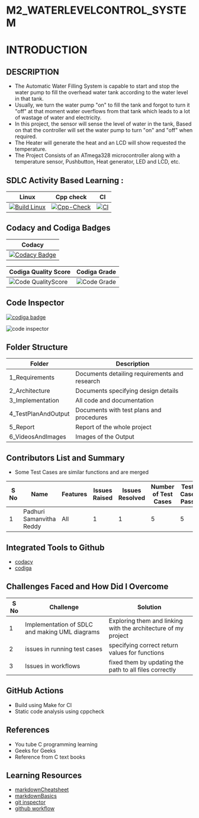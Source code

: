 # M2_WATERLEVELCONTROL_SYSTEM

# INTRODUCTION

## DESCRIPTION

* The Automatic Water Filling System is capable to start and stop the water pump to fill the overhead water tank according to the water level in that tank. 
* Usually, we turn the water pump "on" to fill the tank and forgot to turn it "off" at that moment water overflows from that tank which leads to a lot of wastage of water and electricity.
* In this project, the sensor will sense the level of water in the tank, Based on that the controller will set the water pump to turn "on" and "off" when required. 
* The Heater will generate the heat and an LCD will show requested the temperature.
* The Project Consists of an ATmega328 microcontroller along with a temperature sensor, Pushbutton, Heat generator, LED and LCD, etc.

## SDLC Activity Based Learning :

| Linux | Cpp check | CI |
| ---- | ------ | ----- |
|[![Build Linux](https://github.com/samanvitha-125/M2_WATERLEVELCONTROL_SYSTEM/actions/workflows/Linux.yml/badge.svg)](https://github.com/samanvitha-125/M2_WATERLEVELCONTROL_SYSTEM/actions/workflows/Linux.yml) | [![Cpp-Check](https://github.com/samanvitha-125/M2_WATERLEVELCONTROL_SYSTEM/actions/workflows/Cpp-check.yml/badge.svg)](https://github.com/samanvitha-125/M2_WATERLEVELCONTROL_SYSTEM/actions/workflows/Cpp-check.yml) | [![CI](https://github.com/samanvitha-125/M2_WATERLEVELCONTROL_SYSTEM/actions/workflows/CI.yml/badge.svg)](https://github.com/samanvitha-125/M2_WATERLEVELCONTROL_SYSTEM/actions/workflows/CI.yml) |

## Codacy and Codiga Badges 

| Codacy | 
| ----- |
|[![Codacy Badge](https://app.codacy.com/project/badge/Grade/e1cc53894ec746a2b0719d5ebdce3eb9)](https://www.codacy.com/gh/samanvitha-125/M2_WATERLEVELCONTROL_SYSTEM/dashboard?utm_source=github.com&amp;utm_medium=referral&amp;utm_content=samanvitha-125/M2_WATERLEVELCONTROL_SYSTEM&amp;utm_campaign=Badge_Grade)|

| Codiga Quality Score | Codiga Grade |
| --------------- | ----------------- |
| ![Code QualityScore](https://api.codiga.io/project/32809/score/svg) | ![Code Grade](https://api.codiga.io/project/32809/status/svg) |

## Code Inspector

<a href="https://app.codiga.io/public/user/github/samanvitha-125">
   <img src="https://api.codiga.io/public/badge/user/github/samanvitha-125?style=light" alt="codiga badge" />
</a>

![code inspector](https://user-images.githubusercontent.com/62429376/163700445-fd50d5c4-541f-4da0-bb70-c68b4f4ffcf2.png)


## Folder Structure

| Folder | Description |
| ------ | ----------- |
| 1_Requirements | Documents detailing requirements and research |
| 2_Architecture |	Documents specifying design details |
| 3_Implementation	| All code and documentation |
| 4_TestPlanAndOutput |	Documents with test plans and procedures |
| 5_Report |	Report of the whole project |
| 6_VideosAndImages | Images of the Output |

## Contributors List and Summary 

* Some Test Cases are similar functions and are merged

| S No | Name | Features | Issues Raised | Issues Resolved | Number of Test Cases | Test Case Pass |
| ---- | ---- | -------- | ------------- | --------------- | -------------------- | -------------- |
| 1 | Padhuri Samanvitha Reddy | All | 1 | 1 | 5 | 5 | 

## Integrated Tools to Github

- [codacy](https://app.codacy.com/organizations)
- [codiga](https://app.codiga.io)

## Challenges Faced and How Did I Overcome

| S No |	Challenge | Solution |
| ------ | ----------- | --------- |
| 1 | Implementation of SDLC and making UML diagrams |	Exploring them and linking with the architecture of my project |
| 2 |	issues in running test cases | specifying correct return values for functions |
| 3 |	Issues in workflows |	fixed them by updating the path to all files correctly |

## GitHub Actions

- Build using Make for CI
- Static code analysis using cppcheck

## References

* You tube C programming learning 
* Geeks for Geeks 
* Reference from C text books

## Learning Resources

- [markdownCheatsheet](https://github.com/adam-p/markdown-here/wiki/Markdown-Cheatsheet)
- [markdownBasics](https://docs.github.com/en/get-started/writing-on-github/getting-started-with-writing-and-formatting-on-github/basic-writing-and-formatting-syntax)
- [git inspector](https://github.com/ejwa/gitinspector)
- [github workflow](https://docs.github.com/en/actions/learn-github-action)
